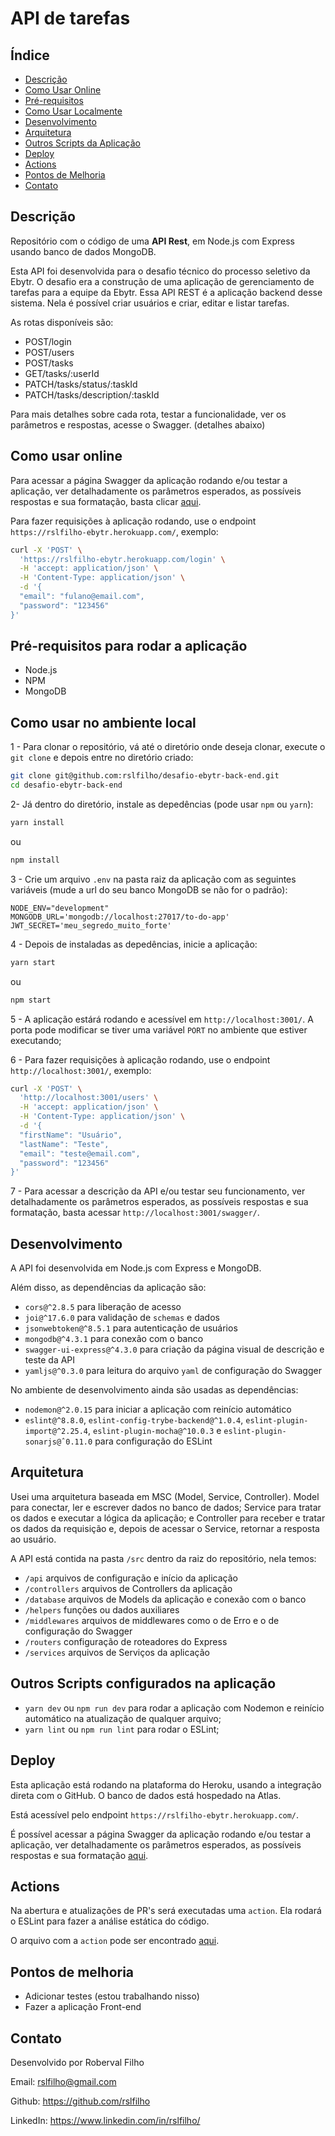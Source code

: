 # API de tarefas

## Índice

- [Descrição](#descrição)
- [Como Usar Online](#como-usar-online)
- [Pré-requisitos](#pré-requisitos-para-rodar-a-aplicação)
- [Como Usar Localmente](#como-usar-no-ambiente-local)
- [Desenvolvimento](#desenvolvimento)
- [Arquitetura](#arquitetura)
- [Outros Scripts da Aplicação](#outros-scripts-configurados-na-aplicação)
- [Deploy](#deploy)
- [Actions](#actions)
- [Pontos de Melhoria](#pontos-de-melhoria)
- [Contato](#contato)

## Descrição

Repositório com o código de uma **API Rest**, em Node.js com Express usando banco de dados MongoDB.

Esta API foi desenvolvida para o desafio técnico do processo seletivo da Ebytr.
O desafio era a construção de uma aplicação de gerenciamento de tarefas para a equipe da Ebytr. Essa API REST é a aplicação backend desse sistema. Nela é possível criar usuários e criar, editar e listar tarefas.

As rotas disponíveis são:

- POST/login
- POST/users
- POST/tasks
- GET/tasks/:userId
- PATCH/tasks/status/:taskId
- PATCH/tasks/description/:taskId

Para mais detalhes sobre cada rota, testar a funcionalidade, ver os parâmetros e respostas, acesse o Swagger. (detalhes abaixo)

## Como usar online

Para acessar a página Swagger da aplicação rodando e/ou testar a aplicação, ver detalhadamente os parâmetros esperados, as possíveis respostas e sua formatação, basta clicar [aqui](https://rslfilho-ebytr.herokuapp.com/swagger/).

Para fazer requisições à aplicação rodando, use o endpoint `https://rslfilho-ebytr.herokuapp.com/`, exemplo:

```bash
curl -X 'POST' \
  'https://rslfilho-ebytr.herokuapp.com/login' \
  -H 'accept: application/json' \
  -H 'Content-Type: application/json' \
  -d '{
  "email": "fulano@email.com",
  "password": "123456"
}'
```

## Pré-requisitos para rodar a aplicação

- Node.js
- NPM
- MongoDB

## Como usar no ambiente local

1 - Para clonar o repositório, vá até o diretório onde deseja clonar, execute o `git clone` e depois entre no diretório criado:

```bash
git clone git@github.com:rslfilho/desafio-ebytr-back-end.git
cd desafio-ebytr-back-end
```

2- Já dentro do diretório, instale as depedências (pode usar `npm` ou `yarn`):

```bash
yarn install
```
ou
```bash
npm install
```

3 - Crie um arquivo `.env` na pasta raiz da aplicação com as seguintes variáveis (mude a url do seu banco MongoDB se não for o padrão):

```env
NODE_ENV="development"
MONGODB_URL='mongodb://localhost:27017/to-do-app'
JWT_SECRET='meu_segredo_muito_forte'
```

4 - Depois de instaladas as depedências, inicie a aplicação:

```bash
yarn start
```
ou
```bash
npm start
```

5 - A aplicação estárá rodando e acessível em `http://localhost:3001/`. A porta pode modificar se tiver uma variável `PORT` no ambiente que estiver executando;

6 - Para fazer requisições à aplicação rodando, use o endpoint `http://localhost:3001/`, exemplo:

```bash
curl -X 'POST' \
  'http://localhost:3001/users' \
  -H 'accept: application/json' \
  -H 'Content-Type: application/json' \
  -d '{
  "firstName": "Usuário",
  "lastName": "Teste",
  "email": "teste@email.com",
  "password": "123456"
}'
```

7 - Para acessar a descrição da API e/ou testar seu funcionamento, ver detalhadamente os parâmetros esperados, as possíveis respostas e sua formatação, basta acessar `http://localhost:3001/swagger/`.

## Desenvolvimento

A API foi desenvolvida em Node.js com Express e MongoDB.

Além disso, as dependências da aplicação são:

- `cors@^2.8.5` para liberação de acesso
- `joi@^17.6.0` para validação de `schemas` e dados
- `jsonwebtoken@^8.5.1` para autenticação de usuários
- `mongodb@^4.3.1` para conexão com o banco
- `swagger-ui-express@^4.3.0` para criação da página visual de descrição e teste da API
- `yamljs@^0.3.0` para leitura do arquivo `yaml` de configuração do Swagger

No ambiente de desenvolvimento ainda são usadas as dependências:

- `nodemon@^2.0.15` para iniciar a aplicação com reinício automático
- `eslint@^8.8.0`, `eslint-config-trybe-backend@^1.0.4`, `eslint-plugin-import@^2.25.4`, `eslint-plugin-mocha@^10.0.3` e `eslint-plugin-sonarjs@ˆ0.11.0` para configuração do ESLint

## Arquitetura

Usei uma arquitetura baseada em MSC (Model, Service, Controller). Model para conectar, ler e escrever dados no banco de dados; Service para tratar os dados e executar a lógica da aplicação; e Controller para receber e tratar os dados da requisição e, depois de acessar o Service, retornar a resposta ao usuário.

A API está contida na pasta `/src` dentro da raiz do repositório, nela temos:

- `/api` arquivos de configuração e início da aplicação
- `/controllers` arquivos de Controllers da aplicação
- `/database` arquivos de Models da aplicação e conexão com o banco
- `/helpers` funções ou dados auxiliares
- `/middlewares` arquivos de middlewares como o de Erro e o de configuração do Swagger
- `/routers` configuração de roteadores do Express
- `/services` arquivos de Serviços da aplicação

## Outros Scripts configurados na aplicação

* `yarn dev` ou `npm run dev` para rodar a aplicação com Nodemon e reinício automático na atualização de qualquer arquivo;
* `yarn lint` ou `npm run lint` para rodar o ESLint;

## Deploy

Esta aplicação está rodando na plataforma do Heroku, usando a integração direta com o GitHub. O banco de dados está hospedado na Atlas.

Está acessível pelo endpoint `https://rslfilho-ebytr.herokuapp.com/`.

É possível acessar a página Swagger da aplicação rodando e/ou testar a aplicação, ver detalhadamente os parâmetros esperados, as possíveis respostas e sua formatação [aqui](https://rslfilho-ebytr.herokuapp.com/swagger/).

## Actions

Na abertura e atualizações de PR's será executadas uma `action`. Ela rodará o ESLint para fazer a análise estática do código.

O arquivo com a `action` pode ser encontrado [aqui](https://github.com/rslfilho/desafio-ebytr-back-end/tree/main/.github/workflows).

## Pontos de melhoria

- Adicionar testes (estou trabalhando nisso)
- Fazer a aplicação Front-end

## Contato

Desenvolvido por Roberval Filho

Email: rslfilho@gmail.com

Github: https://github.com/rslfilho

LinkedIn: https://www.linkedin.com/in/rslfilho/

